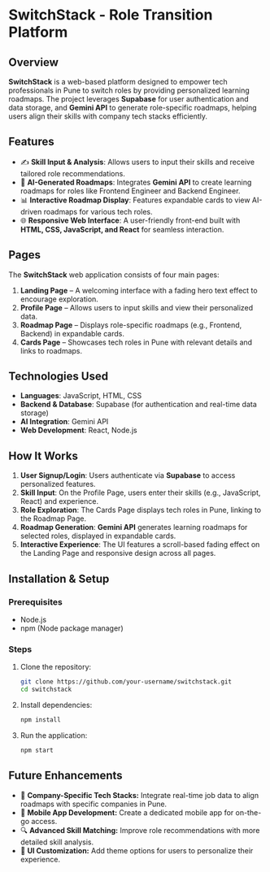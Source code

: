 # SwitchStack - Role Transition Platform

## Overview

**SwitchStack** is a web-based platform designed to empower tech professionals in Pune to switch roles by providing personalized learning roadmaps. The project leverages **Supabase** for user authentication and data storage, and **Gemini API** to generate role-specific roadmaps, helping users align their skills with company tech stacks efficiently.

## Features

- ✍️ **Skill Input & Analysis**: Allows users to input their skills and receive tailored role recommendations.
- 🧠 **AI-Generated Roadmaps**: Integrates **Gemini API** to create learning roadmaps for roles like Frontend Engineer and Backend Engineer.
- 📊 **Interactive Roadmap Display**: Features expandable cards to view AI-driven roadmaps for various tech roles.
- 🌐 **Responsive Web Interface**: A user-friendly front-end built with **HTML, CSS, JavaScript, and React** for seamless interaction.

## Pages

The **SwitchStack** web application consists of four main pages:

1. **Landing Page** – A welcoming interface with a fading hero text effect to encourage exploration.
2. **Profile Page** – Allows users to input skills and view their personalized data.
3. **Roadmap Page** – Displays role-specific roadmaps (e.g., Frontend, Backend) in expandable cards.
4. **Cards Page** – Showcases tech roles in Pune with relevant details and links to roadmaps.

## Technologies Used

- **Languages**: JavaScript, HTML, CSS
- **Backend & Database**: Supabase (for authentication and real-time data storage)
- **AI Integration**: Gemini API
- **Web Development**: React, Node.js

## How It Works

1. **User Signup/Login**: Users authenticate via **Supabase** to access personalized features.
2. **Skill Input**: On the Profile Page, users enter their skills (e.g., JavaScript, React) and experience.
3. **Role Exploration**: The Cards Page displays tech roles in Pune, linking to the Roadmap Page.
4. **Roadmap Generation**: **Gemini API** generates learning roadmaps for selected roles, displayed in expandable cards.
5. **Interactive Experience**: The UI features a scroll-based fading effect on the Landing Page and responsive design across all pages.

## Installation & Setup

### Prerequisites

- Node.js
- npm (Node package manager)

### Steps

1. Clone the repository:

   ```bash
   git clone https://github.com/your-username/switchstack.git  
   cd switchstack  
   ```

2. Install dependencies:

   ```bash
   npm install  
   ```

3. Run the application:

   ```bash
   npm start  
   ```

## Future Enhancements

- 🏢 **Company-Specific Tech Stacks:** Integrate real-time job data to align roadmaps with specific companies in Pune.
- 📱 **Mobile App Development:** Create a dedicated mobile app for on-the-go access.
- 🔍 **Advanced Skill Matching:** Improve role recommendations with more detailed skill analysis.
- 🎨 **UI Customization:** Add theme options for users to personalize their experience.
